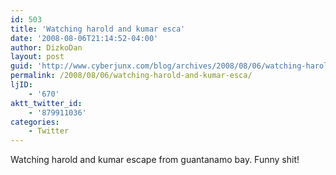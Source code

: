 ```yaml
---
id: 503
title: 'Watching harold and kumar esca'
date: '2008-08-06T21:14:52-04:00'
author: DizkoDan
layout: post
guid: 'http://www.cyberjunx.com/blog/archives/2008/08/06/watching-harold-and-kumar-esca/'
permalink: /2008/08/06/watching-harold-and-kumar-esca/
ljID:
    - '670'
aktt_twitter_id:
    - '879911036'
categories:
    - Twitter
---
```


Watching harold and kumar escape from guantanamo bay. Funny shit!